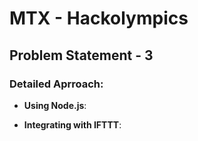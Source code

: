 # MTX - Hackolympics 

## Problem Statement - 3

### Detailed Aprroach:

* **Using Node.js**:

* **Integrating with IFTTT**:
